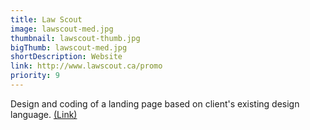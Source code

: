 ```yaml
---
title: Law Scout
image: lawscout-med.jpg
thumbnail: lawscout-thumb.jpg
bigThumb: lawscout-med.jpg
shortDescription: Website
link: http://www.lawscout.ca/promo
priority: 9
---
```

Design and coding of a landing page based on client's existing design language. [(Link)](http://www.lawscout.ca/promo)